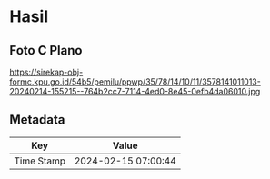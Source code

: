 # Hasil

## Foto C Plano

https://sirekap-obj-formc.kpu.go.id/54b5/pemilu/ppwp/35/78/14/10/11/3578141011013-20240214-155215--764b2cc7-7114-4ed0-8e45-0efb4da06010.jpg


## Metadata

| Key        | Value               |
| ---------- | ------------------- |
| Time Stamp | 2024-02-15 07:00:44 |



